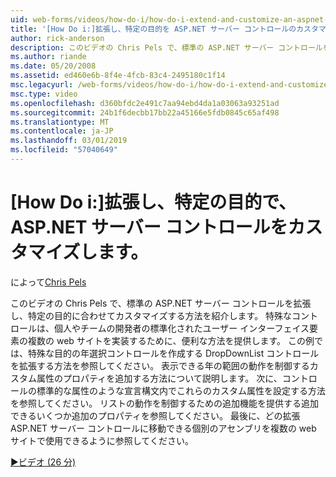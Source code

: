 ```yaml
---
uid: web-forms/videos/how-do-i/how-do-i-extend-and-customize-an-aspnet-server-control-for-a-specific-purpose
title: '[How Do i:]拡張し、特定の目的を ASP.NET サーバー コントロールのカスタマイズ |Microsoft Docs'
author: rick-anderson
description: このビデオの Chris Pels で、標準の ASP.NET サーバー コントロールを拡張し、特定の目的に合わせてカスタマイズする方法を紹介します。 特殊なコントロールは、c を提供しています.
ms.author: riande
ms.date: 05/20/2008
ms.assetid: ed460e6b-8f4e-4fcb-83c4-2495180c1f14
msc.legacyurl: /web-forms/videos/how-do-i/how-do-i-extend-and-customize-an-aspnet-server-control-for-a-specific-purpose
msc.type: video
ms.openlocfilehash: d360bfdc2e491c7aa94ebd4da1a03063a93251ad
ms.sourcegitcommit: 24b1f6decbb17bb22a45166e5fdb0845c65af498
ms.translationtype: MT
ms.contentlocale: ja-JP
ms.lasthandoff: 03/01/2019
ms.locfileid: "57040649"
---
```

<a name="how-do-i-extend-and-customize-an-aspnet-server-control-for-a-specific-purpose"></a>[How Do i:]拡張し、特定の目的で、ASP.NET サーバー コントロールをカスタマイズします。
====================
によって[Chris Pels](https://twitter.com/chrispels)

このビデオの Chris Pels で、標準の ASP.NET サーバー コントロールを拡張し、特定の目的に合わせてカスタマイズする方法を紹介します。 特殊なコントロールは、個人やチームの開発者の標準化されたユーザー インターフェイス要素の複数の web サイトを実装するために、便利な方法を提供します。 この例では、特殊な目的の年選択コントロールを作成する DropDownList コントロールを拡張する方法を参照してください。 表示できる年の範囲の動作を制御するカスタム属性のプロパティを追加する方法について説明します。 次に、コントロールの標準的な属性のような宣言構文内でこれらのカスタム属性を設定する方法を参照してください。 リストの動作を制御するための追加機能を提供する追加できるいくつか追加のプロパティを参照してください。 最後に、どの拡張 ASP.NET サーバー コントロールに移動できる個別のアセンブリを複数の web サイトで使用できるように参照してください。

[&#9654;ビデオ (26 分)](https://channel9.msdn.com/Blogs/ASP-NET-Site-Videos/how-do-i-extend-and-customize-an-aspnet-server-control-for-a-specific-purpose)
